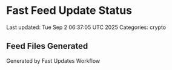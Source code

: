 # Fast Feed Update Status
Last updated: Tue Sep  2 06:37:05 UTC 2025
Categories: crypto

## Feed Files Generated

Generated by Fast Updates Workflow
